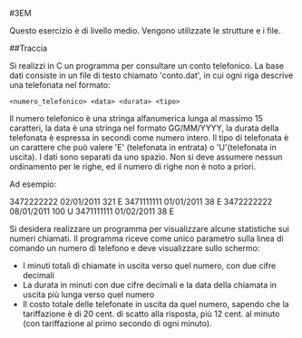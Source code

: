 #3EM

Questo esercizio è di livello medio. Vengono utilizzate le strutture e i file.

##Traccia

Si realizzi in C un programma per consultare un conto telefonico.
La base dati consiste in un file di testo chiamato 'conto.dat', in cui ogni riga descrive una telefonata nel formato:

`<numero_telefonico> <data> <durata> <tipo>`

Il numero telefonico è una stringa alfanumerica lunga al massimo 15 caratteri, la data è una stringa nel formato GG/MM/YYYY,
la durata della telefonata è espressa in secondi come numero intero. Il tipo di telefonata è un carattere che può valere 'E'
(telefonata in entrata) o 'U'(telefonata in uscita). I dati sono separati da uno spazio. Non si deve assumere nessun ordinamento
per le righe, ed il numero di righe non è noto a priori.

Ad esempio:

3472222222 02/01/2011 321 E
3471111111 01/01/2011 38 E
3472222222 08/01/2011 100 U
3471111111 01/02/2011 38 E

Si desidera realizzare un programma per visualizzare alcune statistiche sui numeri chiamati. Il programma riceve come unico parametro sulla linea di comando un numero di telefono e deve visualizzare sullo schermo:
-	I minuti totali di chiamate in uscita verso quel numero, con due cifre decimali
-	La durata in minuti con due cifre decimali e la data della chiamata in uscita più lunga verso quel numero
-	Il costo totale delle telefonate in uscita da quel numero, sapendo che la tariffazione è di 20 cent. di scatto alla risposta, più 12 cent. al minuto (con tariffazione al primo secondo di ogni minuto).


